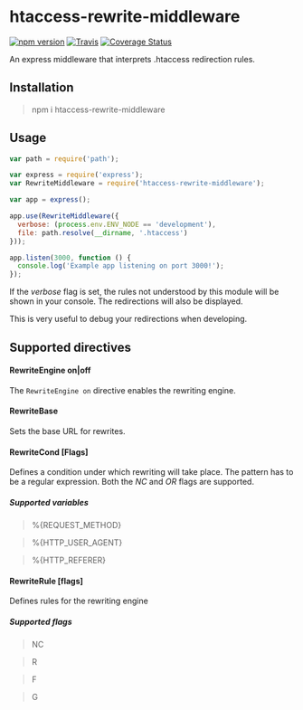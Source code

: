 # htaccess-rewrite-middleware

[![npm version](https://badge.fury.io/js/htaccess-rewrite-middleware.svg)](http://badge.fury.io/js/htaccess-rewrite-middleware) 
[![Travis](https://travis-ci.org/rundef/node-htaccess-rewrite-middleware.svg?branch=master)](https://travis-ci.org/rundef/node-htaccess-rewrite-middleware?branch=master) 
[![Coverage Status](https://coveralls.io/repos/github/rundef/node-htaccess-rewrite-middleware/badge.svg?branch=master)](https://coveralls.io/github/rundef/node-htaccess-rewrite-middleware?branch=master)

An express middleware that interprets .htaccess redirection rules.

## Installation

> npm i htaccess-rewrite-middleware

## Usage

```javascript
var path = require('path');

var express = require('express');
var RewriteMiddleware = require('htaccess-rewrite-middleware');

var app = express();

app.use(RewriteMiddleware({
  verbose: (process.env.ENV_NODE == 'development'),
  file: path.resolve(__dirname, '.htaccess')
}));

app.listen(3000, function () {
  console.log('Example app listening on port 3000!');
});
```

If the *verbose* flag is set, the rules not understood by this module will be shown in your console. The redirections will also be displayed.

This is very useful to debug your redirections when developing.

## Supported directives

#### RewriteEngine on|off

The `RewriteEngine on` directive enables the rewriting engine.

#### RewriteBase <URL-path>

Sets the base URL for rewrites.

#### RewriteCond <TestVariable> <Pattern> [Flags]

Defines a condition under which rewriting will take place. The pattern has to be a regular expression. Both the *NC* and *OR* flags are supported.

##### Supported variables

> %{REQUEST_METHOD}

> %{HTTP_USER_AGENT}

> %{HTTP_REFERER}

#### RewriteRule <Pattern> <Substitution> [flags]

Defines rules for the rewriting engine

##### Supported flags

> NC

> R

> F

> G